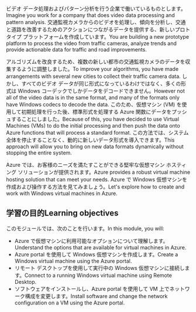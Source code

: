 <span data-ttu-id="fd7ca-101">ビデオ データ処理およびパターン分析を行う企業で働いているものとします。</span><span class="sxs-lookup"><span data-stu-id="fd7ca-101">Imagine you work for a company that does video data processing and pattern analysis.</span></span> <span data-ttu-id="fd7ca-102">交通監視カメラからのビデオを処理し、傾向を分析し、交通と道路を改善するためのアクションにつながるデータを提供する、新しいプロトタイプ プラットフォームを作成しています。</span><span class="sxs-lookup"><span data-stu-id="fd7ca-102">You are building a new prototype platform to process the video from traffic cameras, analyze trends and provide actionable data for traffic and road improvements.</span></span> 

<span data-ttu-id="fd7ca-103">アルゴリズムを改良するため、複数の新しい都市の交通監視カメラのデータを収集するように調整しました。</span><span class="sxs-lookup"><span data-stu-id="fd7ca-103">To improve your algorithms, you have made arrangements with several new cities to collect their traffic camera data.</span></span> <span data-ttu-id="fd7ca-104">しかし、すべてのビデオ データが同じ形式になっているわけではなく、多くの形式は Windows コーデックでしかデータをデコードできません。</span><span class="sxs-lookup"><span data-stu-id="fd7ca-104">However not all of the video data is in the same format, and many of the formats only have Windows codecs to decode the data.</span></span> <span data-ttu-id="fd7ca-105">このため、仮想マシン (VM) を使用して初期処理を行った後、標準形式を処理する Azure 関数にデータをプッシュすることにしました。</span><span class="sxs-lookup"><span data-stu-id="fd7ca-105">Because of this, you have decided to use Virtual Machines (VMs) to do the initial processing and then push the data onto Azure functions that will process a standard format.</span></span> <span data-ttu-id="fd7ca-106">この方法では、システム全体を停止することなく、動的に新しいデータ形式を導入できます。</span><span class="sxs-lookup"><span data-stu-id="fd7ca-106">This approach will allow you to bring on new data formats dynamically without stopping the entire system.</span></span>

<span data-ttu-id="fd7ca-107">Azure では、お客様のニーズを満たすことができる堅牢な仮想マシン ホスティング ソリューションが提供されます。</span><span class="sxs-lookup"><span data-stu-id="fd7ca-107">Azure provides a robust virtual machine hosting solution that can meet your needs.</span></span> <span data-ttu-id="fd7ca-108">Azure で Windows 仮想マシンを作成および操作する方法を見てみましょう。</span><span class="sxs-lookup"><span data-stu-id="fd7ca-108">Let's explore how to create and work with Windows virtual machines in Azure.</span></span>

## <a name="learning-objectives"></a><span data-ttu-id="fd7ca-109">学習の目的</span><span class="sxs-lookup"><span data-stu-id="fd7ca-109">Learning objectives</span></span>

<span data-ttu-id="fd7ca-110">このモジュールでは、次のことを行います。</span><span class="sxs-lookup"><span data-stu-id="fd7ca-110">In this module, you will:</span></span>

- <span data-ttu-id="fd7ca-111">Azure で仮想マシンに利用可能なオプションについて理解します。</span><span class="sxs-lookup"><span data-stu-id="fd7ca-111">Understand the options that are available for virtual machines in Azure.</span></span>
- <span data-ttu-id="fd7ca-112">Azure portal を使用して Windows 仮想マシンを作成します。</span><span class="sxs-lookup"><span data-stu-id="fd7ca-112">Create a Windows virtual machine using the Azure portal.</span></span>
- <span data-ttu-id="fd7ca-113">リモート デスクトップを使用して実行中の Windows 仮想マシンに接続します。</span><span class="sxs-lookup"><span data-stu-id="fd7ca-113">Connect to a running Windows virtual machine using Remote Desktop.</span></span>
- <span data-ttu-id="fd7ca-114">ソフトウェアをインストールし、Azure portal を使用して VM 上でネットワーク構成を変更します。</span><span class="sxs-lookup"><span data-stu-id="fd7ca-114">Install software and change the network configuration on a VM using the Azure portal.</span></span>